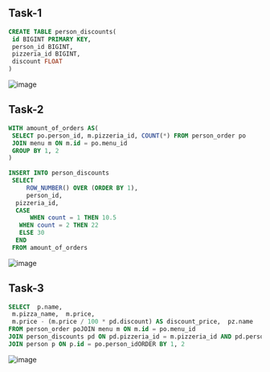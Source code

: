 ## Task-1

```sql
CREATE TABLE person_discounts( 
 id BIGINT PRIMARY KEY, 
 person_id BIGINT, 
 pizzeria_id BIGINT, 
 discount FLOAT 
)
```
![image](https://github.com/VikaBogomolova/vvvvvvvvvvvvvvv/assets/112609467/8ce910f7-7efc-4ffb-bd1d-95161cad860e)


## Task-2

```sql
WITH amount_of_orders AS( 
 SELECT po.person_id, m.pizzeria_id, COUNT(*) FROM person_order po 
 JOIN menu m ON m.id = po.menu_id  
 GROUP BY 1, 2 
) 
 
INSERT INTO person_discounts 
 SELECT  
     ROW_NUMBER() OVER (ORDER BY 1), 
     person_id, 
  pizzeria_id,  
  CASE 
      WHEN count = 1 THEN 10.5 
   WHEN count = 2 THEN 22 
   ELSE 30 
  END 
 FROM amount_of_orders
```
![image](https://github.com/VikaBogomolova/vvvvvvvvvvvvvvv/assets/112609467/478f9099-81a0-4cf9-9e46-3018345bb06d)

## Task-3

```sql
SELECT  p.name, 
 m.pizza_name,  m.price, 
 m.price - (m.price / 100 * pd.discount) AS discount_price,  pz.name  
FROM person_order poJOIN menu m ON m.id = po.menu_id
JOIN person_discounts pd ON pd.pizzeria_id = m.pizzeria_id AND pd.person_id = po.person_idJOIN pizzeria pz ON pz.id = m.pizzeria_id
JOIN person p ON p.id = po.person_idORDER BY 1, 2
```
![image](https://github.com/VikaBogomolova/vvvvvvvvvvvvvvv/assets/112609467/372a6747-d441-4474-a3d9-7e5e331ce67f)

